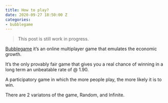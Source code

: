 ```yaml
---
title: How to play?
date: 2020-09-27 18:50:00 Z
categories:
- bubblegame
---
```


> This post is still work in progress.

[Bubblegame](https://play.bubblegame.io) it’s an online multiplayer game that emulates the economic growth.

It’s the only provably fair game that gives you a real chance of winning in a long term an unbeatable rate of @ 1.90.

A participatory game in which the more people play, the more likely it is to win.

There are 2 variatons of the game, Random, and Infinite.
